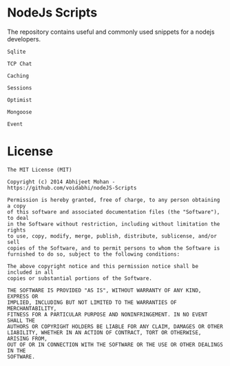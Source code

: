 NodeJs Scripts
==============

The repository contains useful and commonly used snippets for a nodejs developers.

`Sqlite`

`TCP Chat`

`Caching`

`Sessions`

`Optimist`

`Mongoose`

`Event`


License 
==============

```
The MIT License (MIT)

Copyright (c) 2014 Abhijeet Mohan - https://github.com/voidabhi/nodeJS-Scripts

Permission is hereby granted, free of charge, to any person obtaining a copy
of this software and associated documentation files (the "Software"), to deal
in the Software without restriction, including without limitation the rights
to use, copy, modify, merge, publish, distribute, sublicense, and/or sell
copies of the Software, and to permit persons to whom the Software is
furnished to do so, subject to the following conditions:

The above copyright notice and this permission notice shall be included in all
copies or substantial portions of the Software.

THE SOFTWARE IS PROVIDED "AS IS", WITHOUT WARRANTY OF ANY KIND, EXPRESS OR
IMPLIED, INCLUDING BUT NOT LIMITED TO THE WARRANTIES OF MERCHANTABILITY,
FITNESS FOR A PARTICULAR PURPOSE AND NONINFRINGEMENT. IN NO EVENT SHALL THE
AUTHORS OR COPYRIGHT HOLDERS BE LIABLE FOR ANY CLAIM, DAMAGES OR OTHER
LIABILITY, WHETHER IN AN ACTION OF CONTRACT, TORT OR OTHERWISE, ARISING FROM,
OUT OF OR IN CONNECTION WITH THE SOFTWARE OR THE USE OR OTHER DEALINGS IN THE
SOFTWARE.
```
